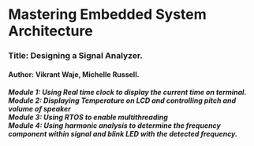 # Mastering Embedded System Architecture
<h3>Title: Designing a Signal Analyzer.</h3>


<h4>Author: Vikrant Waje, Michelle Russell.</h4>
<h5>Module 1: Using Real time clock to display the current time on terminal.
<br>Module 2: Displaying Temperature on LCD and controlling pitch and volume of speaker
<br>Module 3: Using RTOS to enable multithreading
<br>Module 4: Using harmonic analysis to determine the frequency component within signal and blink LED with the detected frequency.</h5>
